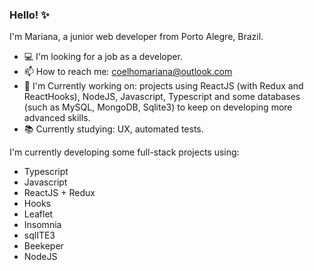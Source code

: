 ### Hello! ✨
I'm Mariana, a junior web developer from Porto Alegre, Brazil. 

- 💻 I'm looking for a job as a developer.
- 📫 How to reach me: coelhomariana@outlook.com
- :seedling: I'm Currently working on: projects using ReactJS (with Redux and ReactHooks), NodeJS, Javascript, Typescript and some databases (such as MySQL, MongoDB, Sqlite3) to keep on developing more advanced skills.
- :books: Currently studying: UX, automated tests.

I'm currently developing some full-stack projects using: 
- Typescript
- Javascript
- ReactJS + Redux
- Hooks
- Leaflet
- Insomnia
- sqlITE3
- Beekeper
- NodeJS
